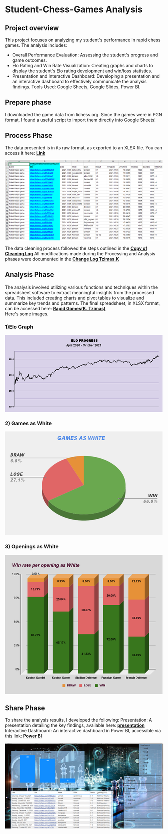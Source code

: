 # Student-Chess-Games Analysis

## Project overview

This project focuses on analyzing my student's performance in rapid chess games. The analysis includes:  
- Overall Performance Evaluation: Assessing the student's progress and game outcomes.
- Elo Rating and Win Rate Visualization: Creating graphs and charts to display the student's Elo rating development and win/loss statistics.
- Presentation and Interactive Dashboard: Developing a presentation and an interactive dashboard to effectively communicate the analysis findings. 
Tools Used: Google Sheets, Google Slides, Power BI.

## Prepare phase
I downloaded the game data from lichess.org. Since the games were in PGN format, I found a useful script to import them directly into Google Sheets!

## Process Phase
The data presented is in its raw format, as exported to an XLSX file. You can access it here: **[Link](https://github.com/DimKaisaris/Student-Chess-Games/blob/main/Raw%20Files/Copy%20of%20lichess.org.xlsx)** 

![Raw Data](Images/Raw_Data.png)

The data cleaning process followed the steps outlined in the **[Copy of Cleaning Log](https://github.com/DimKaisaris/Student-Chess-Games/blob/main/Processed%20Files/Copy%20of%20Cleaning%20Log.docx)**
All modifications made during the Processing and Analysis phases were documented in the **[Change Log Tzimas.K](https://github.com/DimKaisaris/Student-Chess-Games/blob/main/Processed%20Files/Change%20Log%20Tzimas.K.docx)**

## Analysis Phase 
The analysis involved utilizing various functions and techniques within the spreadsheet software to extract meaningful insights from the processed data. This included creating charts and pivot tables to visualize and summarize key trends and patterns.
The final spreadsheet, in XLSX format, can be accessed here: **[Rapid Games(K. Tzimas)](https://github.com/DimKaisaris/Student-Chess-Games/blob/main/Processed%20Files/Rapid%20Games%20(K.%20Tzimas).xlsx)**   
Here's some images.

### 1)Elo Graph
![Elo Progress](Images/ELO_PROGRESS.png)

### 2) Games as White
![Games as White](Images/GAMES_AS_WHITE.png)

### 3) Openings as White
![Opening as white](Images/Opening_as_White.png)

## Share Phase
To share the analysis results, I developed the following: 
Presentation: A presentation detailing the key findings, available here:  **[presentation](https://github.com/DimKaisaris/Student-Chess-Games/blob/main/Presentation/Rapid%20Games%20presentation(%20tzimask).pptx)**
Interactive Dashboard: An interactive dashboard in Power BI, accessible via this link:  **[Power BI](https://github.com/DimKaisaris/Student-Chess-Games/blob/main/Processed%20Files/Tzim_PBI.pbix)**

![DashBoard](Images/PBI.png)



